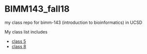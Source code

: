 # BIMM143_fall18
my class repo for bimm-143 (introduction to bioinformatics) in UCSD

My class list includes

- [class 5](https://github.com/PeirunChen/bimm143_fall18/blob/master/class05/class05.md#class-5-is-really-good)
- [class 8](https://github.com/PeirunChen/bimm143_fall18/blob/master/class08/ll.md)
